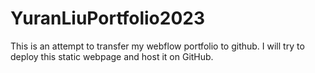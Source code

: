 # YuranLiuPortfolio2023
This is an attempt to transfer my webflow portfolio to github. I will try to deploy this static webpage and host it on GitHub.
